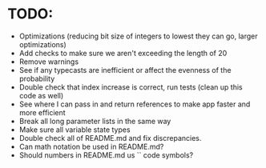 # TODO:

- Optimizations (reducing bit size of integers to lowest they can go, larger
  optimizations)
- Add checks to make sure we aren't exceeding the length of 20
- Remove warnings
- See if any typecasts are inefficient or affect the evenness of the probability
- Double check that index increase is correct, run tests (clean up this code as
  well)
- See where I can pass in and return references to make app faster and more
  efficient
- Break all long parameter lists in the same way
- Make sure all variable state types
- Double check all of README.md and fix discrepancies.
- Can math notation be used in README.md?
- Should numbers in README.md us `` code symbols?
